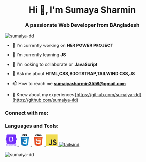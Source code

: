 <h1 align="center">Hi 👋, I'm Sumaya Sharmin</h1>
<h3 align="center">A passionate Web Developer from BAngladesh</h3>

<p align="left"> <img src="https://komarev.com/ghpvc/?username=sumaiya-dd&label=Profile%20views&color=0e75b6&style=flat" alt="sumaiya-dd" /> </p>

- 🔭 I’m currently working on **HER POWER PROJECT**

- 🌱 I’m currently learning **JS**

- 👯 I’m looking to collaborate on **JavaScript**

- 💬 Ask me about **HTML,CSS,BOOTSTRAP,TAILWIND CSS,JS**

- 📫 How to reach me **sumaiyasharmin3558@gmail.com**

- 📄 Know about my experiences [https://github.com/sumaiya-dd](https://github.com/sumaiya-dd)

<h3 align="left">Connect with me:</h3>
<p align="left">
</p>

<h3 align="left">Languages and Tools:</h3>
<p align="left"> <a href="https://getbootstrap.com" target="_blank" rel="noreferrer"> <img src="https://raw.githubusercontent.com/devicons/devicon/master/icons/bootstrap/bootstrap-plain-wordmark.svg" alt="bootstrap" width="40" height="40"/> </a> <a href="https://www.w3schools.com/css/" target="_blank" rel="noreferrer"> <img src="https://raw.githubusercontent.com/devicons/devicon/master/icons/css3/css3-original-wordmark.svg" alt="css3" width="40" height="40"/> </a> <a href="https://www.w3.org/html/" target="_blank" rel="noreferrer"> <img src="https://raw.githubusercontent.com/devicons/devicon/master/icons/html5/html5-original-wordmark.svg" alt="html5" width="40" height="40"/> </a> <a href="https://developer.mozilla.org/en-US/docs/Web/JavaScript" target="_blank" rel="noreferrer"> <img src="https://raw.githubusercontent.com/devicons/devicon/master/icons/javascript/javascript-original.svg" alt="javascript" width="40" height="40"/> </a> <a href="https://tailwindcss.com/" target="_blank" rel="noreferrer"> <img src="https://www.vectorlogo.zone/logos/tailwindcss/tailwindcss-icon.svg" alt="tailwind" width="40" height="40"/> </a> </p>

<p><img align="center" src="https://github-readme-stats.vercel.app/api/top-langs?username=sumaiya-dd&show_icons=true&locale=en&layout=compact" alt="sumaiya-dd" /></p>
